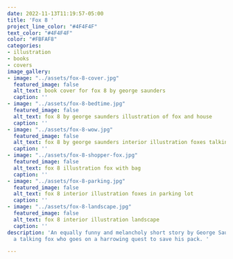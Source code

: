 ```yaml
---
date: 2022-11-13T11:19:57-05:00
title: 'Fox 8 '
project_line_color: "#4F4F4F"
text_color: "#4F4F4F"
color: "#FBFAF8"
categories:
- illustration
- books
- covers
image_gallery:
- image: "../assets/fox-8-cover.jpg"
  featured_image: false
  alt_text: book cover for fox 8 by george saunders
  caption: ''
- image: "../assets/fox-8-bedtime.jpg"
  featured_image: false
  alt_text: fox 8 by george saunders illustration of fox and house
  caption: ''
- image: "../assets/fox-8-wow.jpg"
  featured_image: false
  alt_text: fox 8 by george saunders interior illustration foxes talking
  caption: ''
- image: "../assets/fox-8-shopper-fox.jpg"
  featured_image: false
  alt_text: fox 8 illustration fox with bag
  caption: ''
- image: "../assets/fox-8-parking.jpg"
  featured_image: false
  alt_text: fox 8 interior illustration foxes in parking lot
  caption: ''
- image: "../assets/fox-8-landscape.jpg"
  featured_image: false
  alt_text: fox 8 interior illustration landscape
  caption: ''
description: 'An equally funny and melancholy short story by George Saunders about
  a talking fox who goes on a harrowing quest to save his pack. '

---
```

